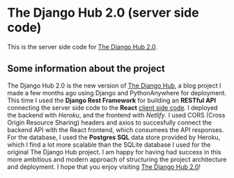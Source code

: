 # The Django Hub 2.0 (server side code)

This is the server side code for [The Django Hub 2.0](https://thedjangohub.netlify.app/).

## Some information about the project

The Django Hub 2.0 is the new version of [The Django Hub](https://github.com/jbbadano/the_django_hub), a blog project I made a few months ago using Django and PythonAnywhere for
deployment. This time I used the **Django Rest Framework** for building an **RESTful API** connecting the server side code 
to the **React** [client side code](https://github.com/jbbadano/the_django_hub_2.0_client). I deployed the backend with *Heroku*, and the frontend with *Netlify*. I used CORS 
(Cross Origin Resource Sharing) headers and axios to succesfully 
connect the backend API with the React frontend, which consumees the API responses. For the database, I used the **Postgres SQL** data store provided by Heroku, which I find a
lot more scalable than the SQLite database I used for the original The Django Hub project. I am happy for having had success in this more ambitious and modern approach of 
structuring the project architecture and deployment. I hope that you enjoy visiting [The Django Hub 2.0](https://thedjangohub.netlify.app/)!
